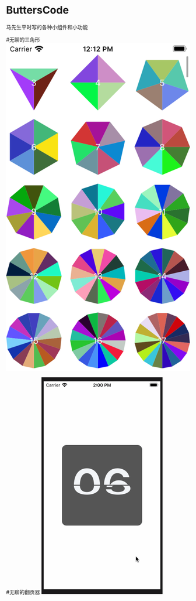 # ButtersCode
马先生平时写的各种小组件和小功能

#无聊的三角形
![Simulator Screen.png](https://raw.githubusercontent.com/Butters2334/ButtersCode/master/DrawDemo/Simulator%20Screen.png)


#无聊的翻页器
![Alt Text](https://raw.githubusercontent.com/Butters2334/ButtersCode/master/LabelPageTurning/Turning.gif)

